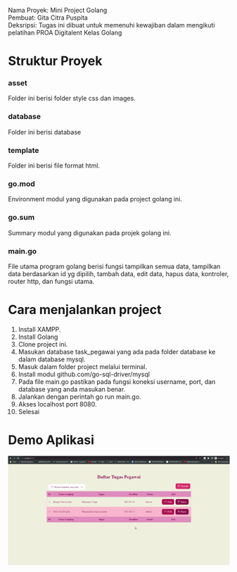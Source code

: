Nama Proyek: Mini Project Golang <br>
Pembuat: Gita Citra Puspita <br>
Deksripsi: Tugas ini dibuat untuk memenuhi kewajiban dalam mengikuti pelatihan PROA Digitalent Kelas Golang

# Struktur Proyek

### asset

Folder ini berisi folder style css dan images.

### database

Folder ini berisi database

### template

Folder ini berisi file format html.

### go.mod

Environment modul yang digunakan pada project golang ini.

### go.sum

Summary modul yang digunakan pada projek golang ini.

### main.go

File utama program golang berisi fungsi tampilkan semua data, tampilkan data berdasarkan id yg dipilih, tambah data, edit data, hapus data, kontroler, router http, dan fungsi utama.

# Cara menjalankan project

1. Install XAMPP.
2. Install Golang
3. Clone project ini.
4. Masukan database task_pegawai yang ada pada folder database ke dalam database mysql.
5. Masuk dalam folder project melalui terminal.
6. Install modul github.com/go-sql-driver/mysql
7. Pada file main.go pastikan pada fungsi koneksi username, port, dan database yang anda masukan benar.
8. Jalankan dengan perintah go run main.go.
9. Akses localhost port 8080.
10. Selesai

# Demo Aplikasi

<img src="demo/demo.gif">
